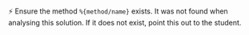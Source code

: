 ⚡ Ensure the method `%{method/name}` exists. It was not found when
analysing this solution. If it does not exist, point this out to the student.
